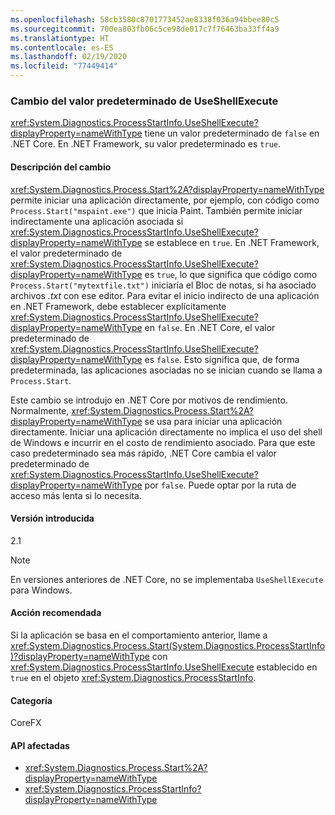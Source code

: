 ```yaml
---
ms.openlocfilehash: 58cb3580c8701773452ae8338f036a94bbee80c5
ms.sourcegitcommit: 700ea803fb06c5ce98de017c7f76463ba33ff4a9
ms.translationtype: HT
ms.contentlocale: es-ES
ms.lasthandoff: 02/19/2020
ms.locfileid: "77449414"
---
```

### <a name="change-in-default-value-of-useshellexecute"></a>Cambio del valor predeterminado de UseShellExecute

<xref:System.Diagnostics.ProcessStartInfo.UseShellExecute?displayProperty=nameWithType> tiene un valor predeterminado de `false` en .NET Core. En .NET Framework, su valor predeterminado es `true`.

#### <a name="change-description"></a>Descripción del cambio

<xref:System.Diagnostics.Process.Start%2A?displayProperty=nameWithType> permite iniciar una aplicación directamente, por ejemplo, con código como `Process.Start("mspaint.exe")` que inicia Paint. También permite iniciar indirectamente una aplicación asociada si <xref:System.Diagnostics.ProcessStartInfo.UseShellExecute?displayProperty=nameWithType> se establece en `true`. En .NET Framework, el valor predeterminado de <xref:System.Diagnostics.ProcessStartInfo.UseShellExecute?displayProperty=nameWithType> es `true`, lo que significa que código como `Process.Start("mytextfile.txt")` iniciaría el Bloc de notas, si ha asociado archivos *.txt* con ese editor. Para evitar el inicio indirecto de una aplicación en .NET Framework, debe establecer explícitamente <xref:System.Diagnostics.ProcessStartInfo.UseShellExecute?displayProperty=nameWithType> en `false`. En .NET Core, el valor predeterminado de <xref:System.Diagnostics.ProcessStartInfo.UseShellExecute?displayProperty=nameWithType> es `false`. Esto significa que, de forma predeterminada, las aplicaciones asociadas no se inician cuando se llama a `Process.Start`.

Este cambio se introdujo en .NET Core por motivos de rendimiento. Normalmente, <xref:System.Diagnostics.Process.Start%2A?displayProperty=nameWithType> se usa para iniciar una aplicación directamente. Iniciar una aplicación directamente no implica el uso del shell de Windows e incurrir en el costo de rendimiento asociado. Para que este caso predeterminado sea más rápido, .NET Core cambia el valor predeterminado de <xref:System.Diagnostics.ProcessStartInfo.UseShellExecute?displayProperty=nameWithType> por `false`. Puede optar por la ruta de acceso más lenta si lo necesita.

#### <a name="version-introduced"></a>Versión introducida

2.1

> [!NOTE]
> En versiones anteriores de .NET Core, no se implementaba `UseShellExecute` para Windows.

#### <a name="recommended-action"></a>Acción recomendada

Si la aplicación se basa en el comportamiento anterior, llame a <xref:System.Diagnostics.Process.Start(System.Diagnostics.ProcessStartInfo)?displayProperty=nameWithType> con <xref:System.Diagnostics.ProcessStartInfo.UseShellExecute> establecido en `true` en el objeto <xref:System.Diagnostics.ProcessStartInfo>.

#### <a name="category"></a>Categoría

CoreFX

#### <a name="affected-apis"></a>API afectadas

- <xref:System.Diagnostics.Process.Start%2A?displayProperty=nameWithType>
- <xref:System.Diagnostics.ProcessStartInfo?displayProperty=nameWithType>

<!--

#### Affected APIs

- `Overload:System.Diagnostics.Process.Start`
- `M:System.Diagnostics.ProcessStartInfo`

-->
